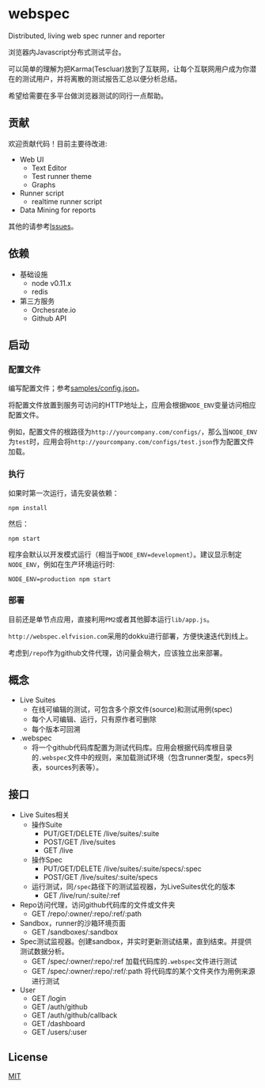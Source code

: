 webspec
=======
Distributed, living web spec runner and reporter

浏览器内Javascript分布式测试平台。

可以简单的理解为把Karma(Tescluar)放到了互联网，让每个互联网用户成为你潜在的测试用户，并将离散的测试报告汇总以便分析总结。

希望给需要在多平台做浏览器测试的同行一点帮助。

## 贡献

欢迎贡献代码！目前主要待改进:

* Web UI
    * Text Editor
    * Test runner theme
    * Graphs
* Runner script
    * realtime runner script
* Data Mining for reports

其他的请参考[Issues](https://github.com/RobinQu/webspec-server/issues)。

## 依赖

* 基础设施
  * node v0.11.x
  * redis
* 第三方服务
  * Orchesrate.io
  * Github API
  
## 启动

### 配置文件

编写配置文件；参考[samples/config.json](samples/config.json)。

将配置文件放置到服务可访问的HTTP地址上，应用会根据`NODE_ENV`变量访问相应配置文件。

例如，配置文件的根路径为`http://yourcompany.com/configs/`，那么当`NODE_ENV`为`test`时，应用会将`http://yourcompany.com/configs/test.json`作为配置文件加载。

### 执行

如果时第一次运行，请先安装依赖：

```
npm install
```

然后：

```
npm start
```

程序会默认以开发模式运行（相当于`NODE_ENV=development`）。建议显示制定`NODE_ENV`，例如在生产环境运行时:

```
NODE_ENV=production npm start
```

### 部署

目前还是单节点应用，直接利用`PM2`或者其他脚本运行`lib/app.js`。

`http://webspec.elfvision.com`采用的dokku进行部署，方便快速迭代到线上。

考虑到`/repo`作为github文件代理，访问量会稍大，应该独立出来部署。

## 概念

* Live Suites
    * 在线可编辑的测试，可包含多个原文件(source)和测试用例(spec)
    * 每个人可编辑、运行，只有原作者可删除
    * 每个版本可回溯  
* .webspec
    * 将一个github代码库配置为测试代码库。应用会根据代码库根目录的`.webspec`文件中的规则，来加载测试环境（包含runner类型，specs列表，sources列表等）。

## 接口

* Live Suites相关
    * 操作Suite
        * PUT/GET/DELETE /live/suites/:suite
        * POST/GET /live/suites
        * GET /live
    * 操作Spec
        * PUT/GET/DELETE /live/suites/:suite/specs/:spec
        * POST/GET /live/suites/:suite/specs
    * 运行测试，同`/spec`路径下的测试监视器，为LiveSuites优化的版本
        * GET /live/run/:suite/:ref
* Repo访问代理，访问github代码库的文件或文件夹
    * GET /repo/:owner/:repo/:ref/:path
* Sandbox，runner的沙箱环境页面
    * GET /sandboxes/:sandbox
* Spec测试监视器。创建sandbox，并实时更新测试结果，直到结束。并提供测试数据分析。
    * GET /spec/:owner/:repo/:ref 加载代码库的`.webspec`文件进行测试
    * GET /spec/:owner/:repo/:ref/:path 将代码库的某个文件夹作为用例来源进行测试
* User
    * GET /login
    * GET /auth/github
    * GET /auth/github/callback
    * GET /dashboard
    * GET /users/:user
    
   
## License

[MIT](LICENSE)
